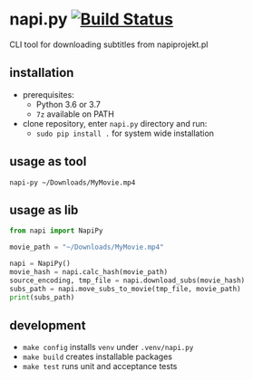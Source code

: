 # napi.py [![Build Status](https://travis-ci.com/emkor/napi.py.svg?branch=master)](https://travis-ci.com/emkor/napi.py)
CLI tool for downloading subtitles from napiprojekt.pl

## installation
- prerequisites:
    - Python 3.6 or 3.7
    - `7z` available on PATH
- clone repository, enter `napi.py` directory and run:
    - `sudo pip install .` for system wide installation

## usage as tool
`napi-py ~/Downloads/MyMovie.mp4`

## usage as lib
```python
from napi import NapiPy

movie_path = "~/Downloads/MyMovie.mp4"

napi = NapiPy()
movie_hash = napi.calc_hash(movie_path)
source_encoding, tmp_file = napi.download_subs(movie_hash)
subs_path = napi.move_subs_to_movie(tmp_file, movie_path)
print(subs_path)
```

## development
- `make config` installs `venv` under `.venv/napi.py`
- `make build` creates installable packages
- `make test` runs unit and acceptance tests